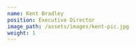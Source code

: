 ```yaml
---
name: Kent Bradley
position: Executive Director
image_path: /assets/images/kent-pic.jpg
weight: 1
---
```



